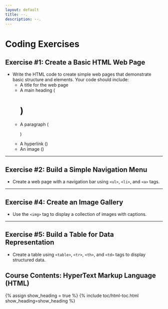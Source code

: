 ```yaml
---
layout: default
title: --.
description: --.
---
```


# Coding Exercises 

## **Exercise #1: Create a Basic HTML Web Page**
- Write the HTML code to create simple web pages that demonstrate basic structure and elements. Your code should include:
    - A title for the web page
    - A main heading (<h1>)
    - A paragraph (<p>)
    - A hyperlink (<a>)
    - An image (<img>)

---

## **Exercise #2: Build a Simple Navigation Menu**  
- Create a web page with a navigation bar using `<ul>`, `<li>`, and `<a>` tags.

---

## **Exercise #4: Create an Image Gallery**  
- Use the `<img>` tag to display a collection of images with captions.

---

## **Exercise #5: Build a Table for Data Representation**  
- Create a table using `<table>`, `<tr>`, `<th>`, and `<td>` tags to display structured data.

## Course Contents: HyperText Markup Language (HTML)

{% assign show_heading = true %}
{% include toc/html-toc.html show_heading=show_heading %}

